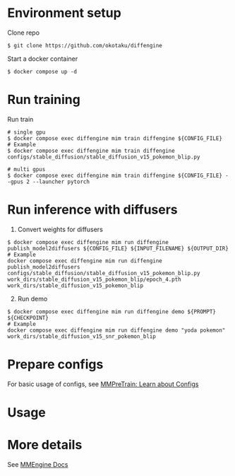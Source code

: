# Environment setup

Clone repo

```
$ git clone https://github.com/okotaku/diffengine
```

Start a docker container

```
$ docker compose up -d
```

# Run training

Run train

```
# single gpu
$ docker compose exec diffengine mim train diffengine ${CONFIG_FILE}
# Example
$ docker compose exec diffengine mim train diffengine configs/stable_diffusion/stable_diffusion_v15_pokemon_blip.py

# multi gpus
$ docker compose exec diffengine mim train diffengine ${CONFIG_FILE} --gpus 2 --launcher pytorch
```

# Run inference with diffusers

1. Convert weights for diffusers

```
$ docker compose exec diffengine mim run diffengine publish_model2diffusers ${CONFIG_FILE} ${INPUT_FILENAME} ${OUTPUT_DIR}
# Example
docker compose exec diffengine mim run diffengine publish_model2diffusers configs/stable_diffusion/stable_diffusion_v15_pokemon_blip.py work_dirs/stable_diffusion_v15_pokemon_blip/epoch_4.pth work_dirs/stable_diffusion_v15_pokemon_blip
```

2. Run demo

```
$ docker compose exec diffengine mim run diffengine demo ${PROMPT} ${CHECKPOINT}
# Example
docker compose exec diffengine mim run diffengine demo "yoda pokemon" work_dirs/stable_diffusion_v15_snr_pokemon_blip
```

# Prepare configs

For basic usage of configs, see [MMPreTrain: Learn about Configs](https://mmpretrain.readthedocs.io/en/latest/user_guides/config.html)

# Usage

# More details

See [MMEngine Docs](https://mmengine.readthedocs.io/en/latest/)
